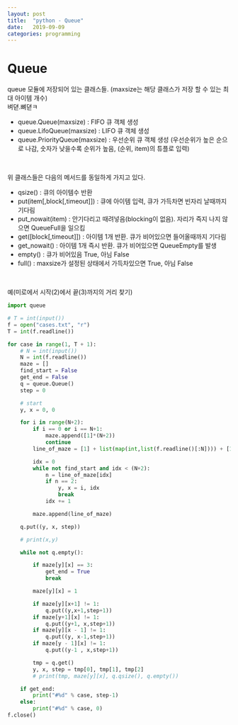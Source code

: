 ```yaml
---
layout: post
title:  "python - Queue"
date:   2019-09-09
categories: programming
---
```

# Queue
queue 모듈에 저장되어 있는 클래스들. (maxsize는 해당 클래스가 저장 할 수 있는 최대 아이템 개수)
<br>
벼뎓.뼈뎓ㅋ

- queue.Queue(maxsize) : FIFO 큐 객체 생성
- queue.LifoQueue(maxsize) : LIFO 큐 객체 생성
- queue.PriorityQueue(maxsize) : 우선순위 큐 객체 생성
(우선순위가 높은 순으로 나감, 숫자가 낮을수록 순위가 높음, (순위, item)의 튜플로 입력)
<br>

위 클래스들은 다음의 메서드를 동일하게 가지고 있다.
- qsize() : 큐의 아이템수 반환
- put(item[,block[,timeout]]) : 큐에 아이템 입력, 큐가 가득차면 빈자리 날때까지 기다림
- put_nowait(item) : 안기다리고 때려넣음(blocking이 없음). 자리가 즉지 나지 않으면 QueueFull을 일으킴
- get([block[,timeout]]) : 아이템 1개 반환. 큐가 비어있으면 들어올때까지 기다림
- get_nowait() : 아이템 1개 즉시 반환. 큐가 비어있으면 QueueEmpty를 발생
- empty() : 큐가 비어있음 True, 아님 False
- full() : maxsize가 설정된 상태에서 가득차있으면 True, 아님 False
<br>

예(미로에서 시작(2)에서 끝(3)까지의 거리 찾기)
<br>
```python
import queue

# T = int(input())
f = open("cases.txt", "r")
T = int(f.readline())

for case in range(1, T + 1):
    # N = int(input())
    N = int(f.readline())
    maze = []
    find_start = False
    get_end = False
    q = queue.Queue()
    step = 0

    # start
    y, x = 0, 0

    for i in range(N+2):
        if i == 0 or i == N+1:
            maze.append([1]*(N+2))
            continue
        line_of_maze = [1] + list(map(int,list(f.readline()[:N]))) + [1]

        idx = 0
        while not find_start and idx < (N+2):
            n = line_of_maze[idx]
            if n == 2:
                y, x = i, idx
                break
            idx += 1

        maze.append(line_of_maze)

    q.put((y, x, step))

    # print(x,y)

    while not q.empty():

        if maze[y][x] == 3:
            get_end = True
            break

        maze[y][x] = 1

        if maze[y][x+1] != 1:
            q.put((y,x+1,step+1))
        if maze[y+1][x] != 1:
            q.put((y+1, x,step+1))
        if maze[y][x - 1] != 1:
            q.put((y, x-1,step+1))
        if maze[y - 1][x] != 1:
            q.put((y-1 , x,step+1))

        tmp = q.get()
        y, x, step = tmp[0], tmp[1], tmp[2]
        # print(tmp, maze[y][x], q.qsize(), q.empty())

    if get_end:
        print("#%d" % case, step-1)
    else:
        print("#%d" % case, 0)
f.close()
```
